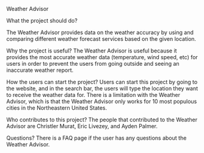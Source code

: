 Weather Advisor 

What the project should do?

The Weather Advisor provides data on the weather accuracy by using and comparing different weather forecast services based on the given location. 

Why the project is useful?
The Weather Advisor is useful because it provides the most accurate weather data (temperature, wind speed, etc) for users in order to prevent the users from going outside and seeing an inaccurate weather report. 

How the users can start the project?
Users can start this project by going to the website, and in the search bar, the users will type the location they want to receive the weather data for. There is a limitation with the Weather Advisor, which is that the Weather Advisor only works for 10 most populous cities in the Northeastern United States. 

Who contributes to this project?
The people that contributed to the Weather Advisor are Christler Murat, Eric Livezey, and Ayden Palmer. 

Questions?
There is a FAQ page if the user has any questions about the Weather Advisor. 
